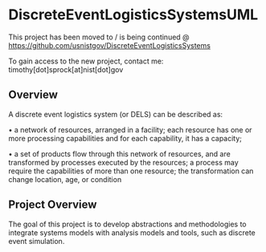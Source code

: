 # DiscreteEventLogisticsSystemsUML

This project has been moved to / is being continued @ https://github.com/usnistgov/DiscreteEventLogisticsSystems

To gain access to the new project, contact me: timothy[dot]sprock[at]nist[dot]gov 

## Overview
A discrete event logistics system (or DELS) can be described as:

•	a network of resources, arranged in a facility; each resource has one or more processing capabilities and for each capability, it has a capacity; 

•	a set of products flow through this network of resources, and are transformed by processes executed by the resources; a process may require the capabilities of more than one resource; the transformation can change location, age, or condition

## Project Overview
The goal of this project is to develop abstractions and methodologies to integrate systems models with analysis models and tools, such as discrete event simulation.
